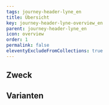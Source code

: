 ```yaml
---
tags: journey-header-lyne_en
title: Übersicht
key: journey-header-lyne-overview_en
parent: journey-header-lyne_en
icon: overview
order: 1
permalink: false
eleventyExcludeFromCollections: true
---
```


## Zweck

## Varianten

